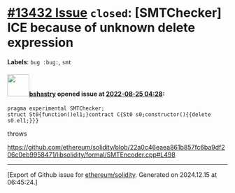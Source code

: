 # [\#13432 Issue](https://github.com/ethereum/solidity/issues/13432) `closed`: [SMTChecker] ICE because of unknown delete expression
**Labels**: `bug :bug:`, `smt`


#### <img src="https://avatars.githubusercontent.com/u/2388185?v=4" width="50">[bshastry](https://github.com/bshastry) opened issue at [2022-08-25 04:28](https://github.com/ethereum/solidity/issues/13432):

```
pragma experimental SMTChecker;
struct St0{function()el1;}contract C{St0 s0;constructor(){{delete s0.el1;}}}
```

throws

https://github.com/ethereum/solidity/blob/22a0c46eaea861b857fc6ba9df206c0eb9958471/libsolidity/formal/SMTEncoder.cpp#L498




-------------------------------------------------------------------------------



[Export of Github issue for [ethereum/solidity](https://github.com/ethereum/solidity). Generated on 2024.12.15 at 06:45:24.]
